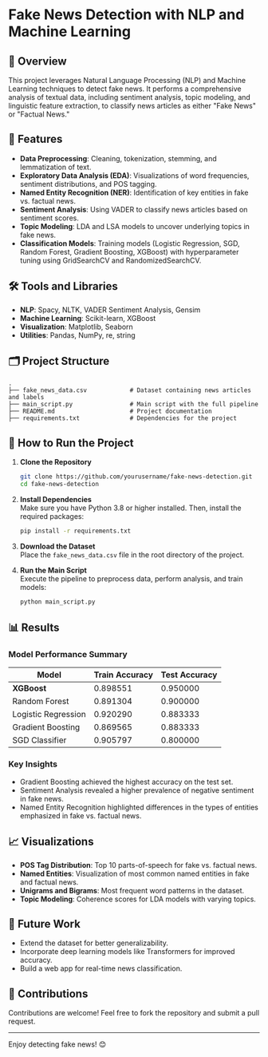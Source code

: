 # Fake News Detection with NLP and Machine Learning

## 📖 Overview
This project leverages Natural Language Processing (NLP) and Machine Learning techniques to detect fake news. It performs a comprehensive analysis of textual data, including sentiment analysis, topic modeling, and linguistic feature extraction, to classify news articles as either "Fake News" or "Factual News."  

## 🎯 Features
- **Data Preprocessing**: Cleaning, tokenization, stemming, and lemmatization of text.
- **Exploratory Data Analysis (EDA)**: Visualizations of word frequencies, sentiment distributions, and POS tagging.
- **Named Entity Recognition (NER)**: Identification of key entities in fake vs. factual news.
- **Sentiment Analysis**: Using VADER to classify news articles based on sentiment scores.
- **Topic Modeling**: LDA and LSA models to uncover underlying topics in fake news.
- **Classification Models**: Training models (Logistic Regression, SGD, Random Forest, Gradient Boosting, XGBoost) with hyperparameter tuning using GridSearchCV and RandomizedSearchCV.


## 🛠️ Tools and Libraries
- **NLP**: Spacy, NLTK, VADER Sentiment Analysis, Gensim
- **Machine Learning**: Scikit-learn, XGBoost
- **Visualization**: Matplotlib, Seaborn
- **Utilities**: Pandas, NumPy, re, string

## 🗂️ Project Structure
```
.
├── fake_news_data.csv            # Dataset containing news articles and labels
├── main_script.py                # Main script with the full pipeline
├── README.md                     # Project documentation
├── requirements.txt              # Dependencies for the project
```

## 🚀 How to Run the Project
1. **Clone the Repository**  
   ```bash
   git clone https://github.com/yourusername/fake-news-detection.git
   cd fake-news-detection
   ```

2. **Install Dependencies**  
   Make sure you have Python 3.8 or higher installed. Then, install the required packages:  
   ```bash
   pip install -r requirements.txt
   ```

3. **Download the Dataset**  
   Place the `fake_news_data.csv` file in the root directory of the project.

4. **Run the Main Script**  
   Execute the pipeline to preprocess data, perform analysis, and train models:  
   ```bash
   python main_script.py
   ```

## 📊 Results
### Model Performance Summary
| Model                 | Train Accuracy | Test Accuracy |
|-----------------------|----------------|---------------|
| **XGBoost**           | 0.898551       | 0.950000      |
| Random Forest         | 0.891304       | 0.900000      |
| Logistic Regression   | 0.920290       | 0.883333      |
| Gradient Boosting     | 0.869565       | 0.883333      |
| SGD Classifier        | 0.905797       | 0.800000      |

### Key Insights
- Gradient Boosting achieved the highest accuracy on the test set.
- Sentiment Analysis revealed a higher prevalence of negative sentiment in fake news.
- Named Entity Recognition highlighted differences in the types of entities emphasized in fake vs. factual news.

## 📈 Visualizations
- **POS Tag Distribution**: Top 10 parts-of-speech for fake vs. factual news.
- **Named Entities**: Visualization of most common named entities in fake and factual news.
- **Unigrams and Bigrams**: Most frequent word patterns in the dataset.
- **Topic Modeling**: Coherence scores for LDA models with varying topics.

## 📝 Future Work
- Extend the dataset for better generalizability.
- Incorporate deep learning models like Transformers for improved accuracy.
- Build a web app for real-time news classification.

## 🤝 Contributions
Contributions are welcome! Feel free to fork the repository and submit a pull request.

--- 

Enjoy detecting fake news! 😊 
